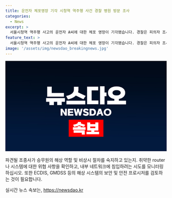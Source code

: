 ```yaml
---
title: 운전자 체포영장 기각 시청역 역주행 사건 경찰 병원 방문 조사
categories:
  - News
excerpt: >
  서울시청역 역주행 사고의 운전자 A씨에 대한 체포 영장이 기각됐습니다. 경찰은 피의자 조사를 위해 A씨가 입원 중인 병원을 방문할 계획이며, 사고의 경위와 급발진 여부 등을 조사할 예정입니다. A씨는 현재 갈비뼈 골절로 입원 중이며, 경찰은 체포의 필요성을 단정하기 어렵다는 이유로 영장이 기각된 것으로 전해졌습니다. (150자)
feature_text: >
  서울시청역 역주행 사고의 운전자 A씨에 대한 체포 영장이 기각됐습니다. 경찰은 피의자 조사를 위해 A씨가 입원 중인 병원을 방문할 계획이며, 사고의 경위와 급발진 여부 등을 조사할 예정입니다. A씨는 현재 갈비뼈 골절로 입원 중이며, 경찰은 체포의 필요성을 단정하기 어렵다는 이유로 영장이 기각된 것으로 전해졌습니다. (150자)
image: '/assets/img/newsdao_breakingnews.jpg'
---
```


<p><img src="/assets/img/newsdao_breakingnews.jpg" alt="cryptoinkorea 속보" /></p>

<p>파견될 조종사가 승무원의 해상 역할 및 비상시 절차를 숙지하고 있는지. 취약한 router나 시스템에 대한 위협 사항을 확인하고, 내부 네트워크에 침입하려는 시도를 모니터링하십시오. 또한 ECDIS, GMDSS 등의 해상 시스템의 보안 및 안전 프로시저를 검토하는 것이 필요합니다.</p>

<p></p></p>
실시간 뉴스 속보는, <a href="https://newsdao.kr" rel="dofollow">https://newsdao.kr</a>



